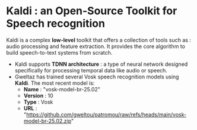 # Kaldi : an Open-Source Toolkit for Speech recognition
Kaldi is a complex **low-level** toolkit that offers a collection of tools such as : audio processing and feature extraction. It provides the core algorithm to build speech-to-text systems from scratch.
* Kaldi supports **TDNN architecture** : a type of neural network designed specifically for processing temporal data like audio or speech.
* Gweltaz has trained several Vosk speech recognition models using **Kaldi**. The most recent model is:
  - **Name** : "vosk-model-br-25.02"
  - **Version** : 10
  - **Type** : Vosk
  - **URL** : "https://github.com/gweltou/patromou/raw/refs/heads/main/vosk-model-br-25.02.zip"
